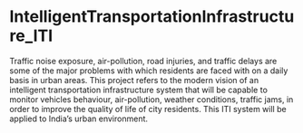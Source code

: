 # IntelligentTransportationInfrastructure_ITI
Traffic noise exposure, air-pollution, road injuries, and traffic delays are some of the major problems with which residents are faced with on a daily basis in urban areas. This project refers to the modern vision of an intelligent transportation infrastructure system that will be capable to monitor vehicles behaviour, air-pollution, weather conditions, traffic jams, in order to improve the quality of life of city residents. This ITI system will be applied to India’s urban environment.
